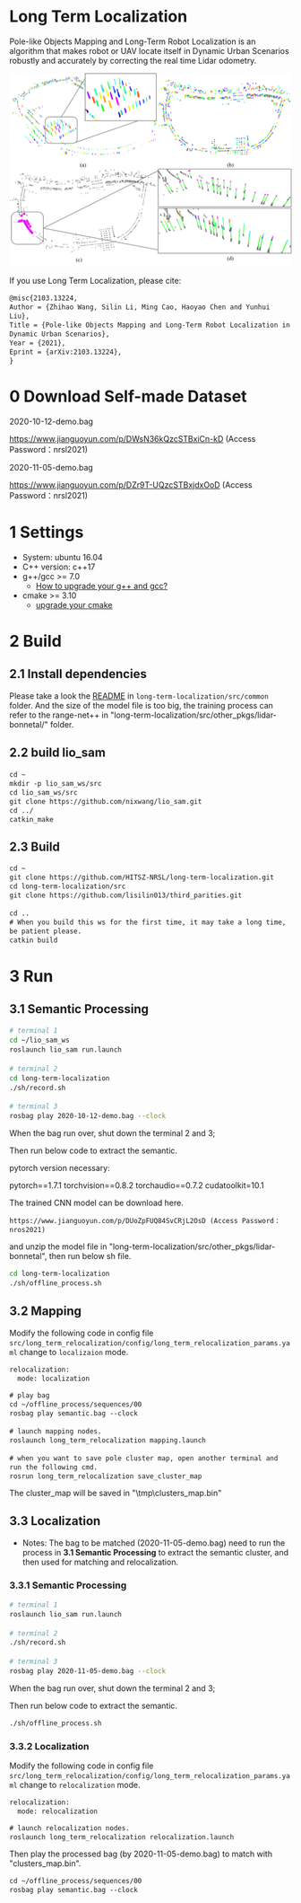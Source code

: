 # Long Term Localization
Pole-like Objects Mapping and Long-Term Robot Localization is an algorithm that makes robot or UAV locate itself in Dynamic Urban Scenarios robustly and accurately by correcting the real time Lidar odometry.

![avatar](figs/semantic_cluster_map.png)

If you use Long Term Localization, please cite:
```
@misc{2103.13224,
Author = {Zhihao Wang, Silin Li, Ming Cao, Haoyao Chen and Yunhui Liu},
Title = {Pole-like Objects Mapping and Long-Term Robot Localization in Dynamic Urban Scenarios},
Year = {2021},
Eprint = {arXiv:2103.13224},
}
```

# 0 Download Self-made Dataset
2020-10-12-demo.bag

https://www.jianguoyun.com/p/DWsN36kQzcSTBxiCn-kD (Access Password：nrsl2021)

2020-11-05-demo.bag

https://www.jianguoyun.com/p/DZr9T-UQzcSTBxjdxOoD (Access Password：nrsl2021)


# 1 Settings
- System: ubuntu 16.04
- C++ version: c++17
- g++/gcc >= 7.0
    - [How to upgrade your g++ and gcc?](https://www.zybuluo.com/iStarLee/note/1260368)
- cmake >= 3.10
    - [upgrade your cmake](https://www.zybuluo.com/iStarLee/note/1739997)

# 2 Build

## 2.1 Install dependencies
Please take a look the [README](https://github.com/HITSZ-NRSL/long-term-localization/blob/master/src/common/README.md) in `long-term-localization/src/common` folder.
And the size of the model file is too big, the training process can refer to the range-net++ in "long-term-localization/src/other_pkgs/lidar-bonnetal/" folder.

## 2.2 build lio_sam
```
cd ~
mkdir -p lio_sam_ws/src
cd lio_sam_ws/src
git clone https://github.com/nixwang/lio_sam.git
cd ../
catkin_make
```

## 2.3 Build
```
cd ~
git clone https://github.com/HITSZ-NRSL/long-term-localization.git
cd long-term-localization/src
git clone https://github.com/lisilin013/third_parities.git

cd ..
# When you build this ws for the first time, it may take a long time, be patient please.
catkin build
```


# 3 Run

## 3.1 Semantic Processing
```bash
# terminal 1
cd ~/lio_sam_ws
roslaunch lio_sam run.launch 

# terminal 2
cd long-term-localization
./sh/record.sh

# terminal 3
rosbag play 2020-10-12-demo.bag --clock 
```
When the bag run over, shut down the terminal 2 and 3; 

Then run below code to extract the semantic.

pytorch version necessary:

pytorch==1.7.1 torchvision==0.8.2 torchaudio==0.7.2 cudatoolkit=10.1

The trained CNN model can be download here.
```
https://www.jianguoyun.com/p/DUoZpFUQ84SvCRjL2OsD (Access Password：nros2021)
```
and unzip the model file in "long-term-localization/src/other_pkgs/lidar-bonnetal", then run below sh file.

```bash
cd long-term-localization
./sh/offline_process.sh
```


## 3.2 Mapping
Modify the following code in config file `src/long_term_relocalization/config/long_term_relocalization_params.yaml`
change to `localizaion` mode.
```
relocalization:
  mode: localization
```

```
# play bag
cd ~/offline_process/sequences/00
rosbag play semantic.bag --clock

# launch mapping nodes.
roslaunch long_term_relocalization mapping.launch

# when you want to save pole cluster map, open another terminal and run the following cmd.
rosrun long_term_relocalization save_cluster_map 
```
The cluster_map will be saved in "\tmp\clusters_map.bin"


## 3.3 Localization


 - Notes: The bag to be matched (2020-11-05-demo.bag) need to run the process in **3.1 Semantic Processing** to extract the semantic cluster, and then used for matching and relocalization. 

### 3.3.1 Semantic Processing

```bash
# terminal 1
roslaunch lio_sam run.launch 

# terminal 2
./sh/record.sh

# terminal 3
rosbag play 2020-11-05-demo.bag --clock 
```
When the bag run over, shut down the terminal 2 and 3; 

Then run below code to extract the semantic.

```bash
./sh/offline_process.sh
```

### 3.3.2 Localization

Modify the following code in config file `src/long_term_relocalization/config/long_term_relocalization_params.yaml`
change to `relocalization` mode.
```
relocalization:
  mode: relocalization
```

```
# launch relocalization nodes.
roslaunch long_term_relocalization relocalization.launch
```

Then play the processed bag (by 2020-11-05-demo.bag) to match with "clusters_map.bin".

```
cd ~/offline_process/sequences/00
rosbag play semantic.bag --clock   
```


